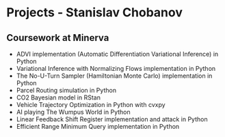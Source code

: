 # Projects - Stanislav Chobanov
## Coursework at Minerva
 - ADVI implementation (Automatic Differentiation Variational Inference) in Python
 - Variational Inference with Normalizing Flows implementation in Python
 - The No-U-Turn Sampler (Hamiltonian Monte Carlo) implementation in Python
 - Parcel Routing simulation in Python
 - CO2 Bayesian model in RStan
 - Vehicle Trajectory Optimization in Python with cvxpy
 - AI playing The Wumpus World in Python
 - Linear Feedback Shift Register implementation and attack in Python
 - Efficient Range Minimum Query implementation in Python
